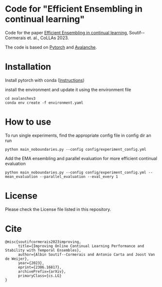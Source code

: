 # Code for "Efficient Ensembling in continual learning"

Code for the paper [Efficient Ensembling in continual learning](https://arxiv.org/abs/2306.16817), Soutif--Cormerais et. al., CoLLAs 2023.

The code is based on [Pytorch](https://pytorch.org) and [Avalanche](https://avalanche.continualai.org).

# Installation

Install pytorch with conda ([Instructions](https://pytorch.org))

install the environment and update it using the environment file

```
cd avalanchev3
conda env create -f environment.yaml
```

# How to use

To run single experiments, find the appropriate config file in config dir an run

```
python main_noboundaries.py --config config/experiment_config.yml
```

Add the EMA ensembling and parallel evaluation for more efficient continual evaluation

```
python main_noboundaries.py --config config/experiment_config.yml --mean_evaluation --parallel_evaluation --eval_every 1
```

# License

Please check the License file listed in this repository.

# Cite

```
@misc{soutifcormerais2023improving,
      title={Improving Online Continual Learning Performance and Stability with Temporal Ensembles}, 
      author={Albin Soutif--Cormerais and Antonio Carta and Joost Van de Weijer},
      year={2023},
      eprint={2306.16817},
      archivePrefix={arXiv},
      primaryClass={cs.LG}
}
```
